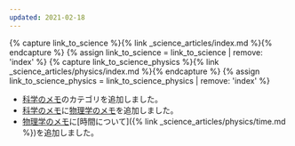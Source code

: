 ```yaml
---
updated: 2021-02-18
---
```

{% capture link_to_science %}{% link _science_articles/index.md %}{% endcapture %}
{% assign link_to_science = link_to_science | remove: 'index' %}
{% capture link_to_science_physics %}{% link _science_articles/physics/index.md %}{% endcapture %}
{% assign link_to_science_physics = link_to_science_physics | remove: 'index' %}

- [科学のメモ]({{link_to_science}})のカテゴリを追加しました。
- [科学のメモ]({{link_to_science}})に[物理学のメモ]({{link_to_science_physics}})を追加しました。
- [物理学のメモ]({{link_to_science_physics}})に[時間について]({% link _science_articles/physics/time.md %})を追加しました。
